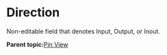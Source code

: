 # Direction

Non-editable field that denotes Input, Output, or Inout.

**Parent topic:**[Pin View](GUID-8023B5BE-3C02-45BA-843F-F1212520AA65.md)

